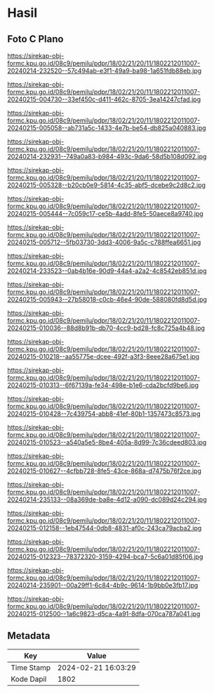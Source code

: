 # Hasil

## Foto C Plano

https://sirekap-obj-formc.kpu.go.id/08c9/pemilu/pdpr/18/02/21/20/11/1802212011007-20240214-232520--57c494ab-e3f1-49a9-ba98-1a651fdb88eb.jpg

https://sirekap-obj-formc.kpu.go.id/08c9/pemilu/pdpr/18/02/21/20/11/1802212011007-20240215-004730--33ef450c-d411-462c-8705-3ea14247cfad.jpg

https://sirekap-obj-formc.kpu.go.id/08c9/pemilu/pdpr/18/02/21/20/11/1802212011007-20240215-005058--ab731a5c-1433-4e7b-be54-db825a040883.jpg

https://sirekap-obj-formc.kpu.go.id/08c9/pemilu/pdpr/18/02/21/20/11/1802212011007-20240214-232931--749a0a83-b984-493c-9da6-58d5b108d092.jpg

https://sirekap-obj-formc.kpu.go.id/08c9/pemilu/pdpr/18/02/21/20/11/1802212011007-20240215-005328--b20cb0e9-5814-4c35-abf5-dcebe9c2d8c2.jpg

https://sirekap-obj-formc.kpu.go.id/08c9/pemilu/pdpr/18/02/21/20/11/1802212011007-20240215-005444--7c059c17-ce5b-4add-8fe5-50aece8a9740.jpg

https://sirekap-obj-formc.kpu.go.id/08c9/pemilu/pdpr/18/02/21/20/11/1802212011007-20240215-005712--5fb03730-3dd3-4006-9a5c-c788ffea6651.jpg

https://sirekap-obj-formc.kpu.go.id/08c9/pemilu/pdpr/18/02/21/20/11/1802212011007-20240214-233523--0ab4b16e-90d9-44a4-a2a2-4c8542eb851d.jpg

https://sirekap-obj-formc.kpu.go.id/08c9/pemilu/pdpr/18/02/21/20/11/1802212011007-20240215-005943--27b58018-c0cb-46e4-90de-588080fd8d5d.jpg

https://sirekap-obj-formc.kpu.go.id/08c9/pemilu/pdpr/18/02/21/20/11/1802212011007-20240215-010036--88d8b91b-db70-4cc9-bd28-fc8c725a4b48.jpg

https://sirekap-obj-formc.kpu.go.id/08c9/pemilu/pdpr/18/02/21/20/11/1802212011007-20240215-010218--aa55775e-dcee-492f-a3f3-8eee28a675e1.jpg

https://sirekap-obj-formc.kpu.go.id/08c9/pemilu/pdpr/18/02/21/20/11/1802212011007-20240215-010313--6f67139a-fe34-498e-b1e6-cda2bcfd9be6.jpg

https://sirekap-obj-formc.kpu.go.id/08c9/pemilu/pdpr/18/02/21/20/11/1802212011007-20240215-010428--7c439754-abb8-41ef-80b1-1357473c8573.jpg

https://sirekap-obj-formc.kpu.go.id/08c9/pemilu/pdpr/18/02/21/20/11/1802212011007-20240215-010523--a540a5e5-8be4-405a-8d99-7c36cdeed803.jpg

https://sirekap-obj-formc.kpu.go.id/08c9/pemilu/pdpr/18/02/21/20/11/1802212011007-20240215-010627--4cfbb728-8fe5-43ce-868a-d7475b76f2ce.jpg

https://sirekap-obj-formc.kpu.go.id/08c9/pemilu/pdpr/18/02/21/20/11/1802212011007-20240214-235133--08a369de-ba8e-4d12-a090-dc089d24c294.jpg

https://sirekap-obj-formc.kpu.go.id/08c9/pemilu/pdpr/18/02/21/20/11/1802212011007-20240215-012158--1eb47544-0db8-4831-af0c-243ca79acba2.jpg

https://sirekap-obj-formc.kpu.go.id/08c9/pemilu/pdpr/18/02/21/20/11/1802212011007-20240215-012323--78372320-3159-4294-bca7-5c6a01d85f06.jpg

https://sirekap-obj-formc.kpu.go.id/08c9/pemilu/pdpr/18/02/21/20/11/1802212011007-20240214-235901--00a29ff1-6c84-4b9c-9614-1b9bb0e3fb17.jpg

https://sirekap-obj-formc.kpu.go.id/08c9/pemilu/pdpr/18/02/21/20/11/1802212011007-20240215-012500--1a6c9823-d5ca-4a91-8dfa-070ca787a041.jpg


## Metadata

| Key        | Value               |
| ---------- | ------------------- |
| Time Stamp | 2024-02-21 16:03:29 |
| Kode Dapil | 1802                |



